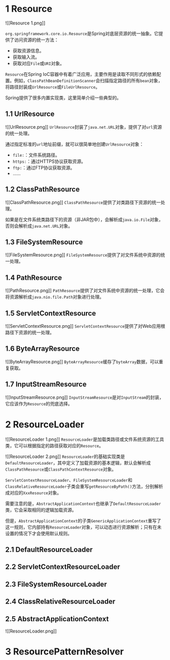 # 1 Resource
![[Resource 1.png]]

`org.springframework.core.io.Resource`是Spring对底层资源的统一抽象。它提供了访问资源的统一方法：
- 获取资源信息。
- 获取输入流。
- 获取对应`File`或`URI`对象。

`Resource`在Spring IoC容器中有着广泛应用，主要作用是读取不同形式的依赖配置。例如，`ClassPathBeanDefinitionScanner`会扫描指定路径的所有`bean`对象，将路径封装成`UrlResource`或`FileUrlResource`。

Spring提供了很多内置实现类，这里简单介绍一些典型的。

## 1.1 UrlResource
![[UrlResource.png]]
`UrlResource`封装了`java.net.URL`对象，提供了对`url`资源的统一处理。

通过指定标准的`url`地址前缀，就可以很简单地创建`UrlResource`对象：
- `file:`：文件系统路径。
- `https:`：通过HTTPS协议获取资源。
- `ftp:`：通过FTP协议获取资源。
- ……

## 1.2 ClassPathResource
![[ClassPathResource.png]]
`ClassPathResource`提供了对类路径下资源的统一处理。

如果是在文件系统类路径下的资源（非JAR包中），会解析成`java.io.File`对象，否则会解析成`java.net.URL`对象。

## 1.3 FileSystemResource
![[FileSystemResource.png]]
`FileSystemResource`提供了对文件系统中资源的统一处理。

## 1.4 PathResource
![[PathResource.png]]
`PathResource`提供了对文件系统中资源的统一处理，它会将资源解析成`java.nio.file.Path`对象进行处理。

## 1.5 ServletContextResource
![[ServletContextResource.png]]
`ServletContextResource`提供了对Web应用根路径下资源的统一处理。

## 1.6 ByteArrayResource
![[ByteArrayResource.png]]
`ByteArrayResource`缓存了`byteArray`数据，可以重复获取。

## 1.7 InputStreamResource
![[InputStreamResource.png]]
`InputStreamResource`是对`InputStream`的封装，它应该作为`Resource`的兜底选择。

# 2 ResourceLoader
![[ResourceLoader 1.png]]
`ResourceLoader`是加载类路径或文件系统资源的工具类，它可以根据指定的路径获取对应的`Resource`。

![[ResourceLoader 2.png]]
`ResourceLoader`的基础实现类是`DefaultResourceLoader`，其中定义了加载资源的基本逻辑，默认会解析成`ClassPathResource`或`ClassPathContextResource`对象。

`ServletContextResourceLoader`、`FileSystemResourceLoader`和`ClassRelativeResourceLoader`子类会重写`getResourceByPath()`方法，分别解析成对应的`XxxResource`对象。

需要注意的是，`AbstractApplicationContext`也继承了`DefaultResourceLoader`类，它会采取相同的逻辑加载资源。

但是，`AbstractApplicationContext`的子类`GenericApplicationContext`重写了这一规则，它内部持有`ResourceLoader`对象，可以动态进行资源解析；只有在未设置的情况下才会使用默认规则。

## 2.1 DefaultResourceLoader

## 2.2 ServletContextResourceLoader

## 2.3 FileSystemResourceLoader

## 2.4 ClassRelativeResourceLoader

## 2.5 AbstractApplicationContext

![[ResourceLoader.png]]

# 3 ResourcePatternResolver

